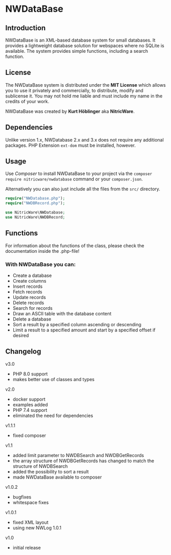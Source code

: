 # NWDataBase
## Introduction
NWDataBase is an XML-based database system for small databases. It provides a lightweight database solution for webspaces where no SQLite is available. The system provides simple functions, including a search function.

## License
The NWDataBase system is distributed under the **MIT License** which allows you to use it privately and commercially, to distribute, modify and sublicense it. You may not hold me liable and must include my name in the credits of your work.

NWDataBase was created by **Kurt Höblinger** aka **NitricWare**.

## Dependencies
Unlike version 1.x, NWDatabase 2.x and 3.x does not require any additional packages. PHP Extension ```ext-dom``` must be installed, however.

## Usage
Use *Composer* to install NWDataBase to your project via the ```composer require nitricware/nwdatabase``` command or your ```composer.json```.

Alternatively you can also just include all the files from the `src/` directory.

```php
require("NWDatabase.php");
require("NWDBRecord.php");

use NitricWare\NWDatabase;
use NitricWare\NWDBRecord;
```

## Functions
For information about the functions of the class, please check the documentation inside the .php-file!

### With NWDataBase you can:
* Create a database
* Create columns
* Insert records
* Fetch records
* Update records
* Delete records
* Search for records
* Draw an ASCII table with the database content
* Delete a database
* Sort a result by a specified column ascending or descending
* Limit a result to a specified amount and start by a specified offset if desired

## Changelog
v3.0
- PHP 8.0 support
- makes better use of classes and types

v2.0
- docker support
- examples added
- PHP 7.4 support
- eliminated the need for dependencies

v1.1.1
- fixed composer

v1.1
- added limit parameter to NWDBSearch and NWDBGetRecords
- the array structure of NWDBGetRecords has changed to match the structure of NWDBSearch
- added the possibility to sort a result
- made NWDataBase available to composer

v1.0.2
- bugfixes
- whitespace fixes

v1.0.1
- fixed XML layout
- using new NWLog 1.0.1

v1.0
- initial release